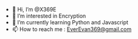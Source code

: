 - 👋 Hi, I’m @X369E
- 👀 I’m interested in Encryption
- 🌱 I’m currently learning Python and Javascript
- 📫 How to reach me : EverEvan369@gmail.com

<!---
X369E/X369E is a ✨ special ✨ repository because its `README.md` (this file) appears on your GitHub profile.
You can click the Preview link to take a look at your changes.
--->
